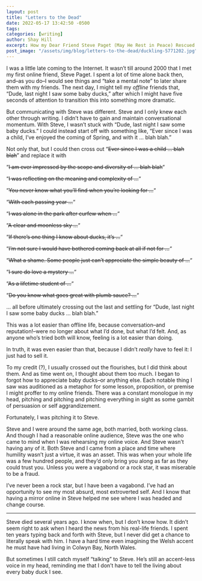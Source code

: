 ```yaml
---
layout: post
title: "Letters to the Dead"
date: 2022-05-17 13:42:50 -0500
tags:
categories: [writing]
author: Shay Hill
excerpt: How my Dear Friend Steve Paget (May He Rest in Peace) Rescued Me From the Precipice of Extroversion and Watches Over Me Today
post_image: "/assets/img/blog/letters-to-the-dead/duckling-5771202.jpg"
---
```


I was a little late coming to the Internet. It wasn’t till around 2000 that I met my first online friend, Steve Paget.
I spent a lot of time alone back then, and–as you do–I would see things and “take a mental note” to later share them with my friends. The next day, I might tell my *offline* friends that, “Dude, last night I saw some baby ducks,” after which I might have five seconds of attention to transition this into something more dramatic.

But communicating with Steve was different. Steve and I only knew each other through writing. I didn’t have to gain and maintain conversational momentum. With Steve, I wasn’t stuck with “Dude, last night I saw some baby ducks.” I could instead start off with something like, “Ever since I was a child, I’ve enjoyed the coming of Spring, and with it … blah blah.”

Not only that, but I could then cross out “~~Ever since I was a child … blah blah~~” and replace it with

“~~I am ever impressed by the scope and diversity of … blah blah~~“

“~~I was reflecting on the meaning and complexity of …~~“

“~~You never know what you’ll find when you’re looking for …~~“

“~~With each passing year …~~“

“~~I was alone in the park after curfew when …~~“

“~~A clear and moonless sky …~~“

“~~If there’s one thing I know about ducks, it’s …~~“

“~~I’m not sure I would have bothered coming back at all if not for …~~“

“~~What a shame. Some people just can’t appreciate the simple beauty of …~~“

“~~I sure do love a mystery …~~“

“~~As a lifetime student of …~~“

“~~Do you know what goes great with plumb sauce? …~~“

… all before ultimately crossing out the last and settling for “Dude, last night I saw some baby ducks … blah blah.”

This was a lot easier than offline life, because conversation–and reputation!–were no longer about what I’d done, but what I’d felt. And, as anyone who’s tried both will know, feeling is a lot easier than doing.

In truth, it was even easier than that, because I didn’t *really* have to feel it: I just had to sell it.

To my credit (?), I usually crossed out the flourishes, but I did think about them. And as time went on, I thought about them too much. I began to forgot how to appreciate baby ducks–or anything else. Each notable thing I saw was auditioned as a metaphor for some lesson, proposition, or premise I might proffer to my online friends. There was a constant monologue in my head, pitching and pitching and pitching everything in sight as some gambit of persuasion or self aggrandizement.

Fortunately, I was pitching it to Steve.

Steve and I were around the same age, both married, both working class. And though I had a reasonable online audience, Steve was the one who came to mind when I was rehearsing my online voice. And Steve wasn’t having any of it. Both Steve and I came from a place and time where humility wasn’t just a virtue, it was an asset. This was when your whole life was a few hundred people, and they’d only bring you along as far as they could trust you. Unless you were a vagabond or a rock star, it was miserable to be a fraud.

I’ve never been a rock star, but I have been a vagabond. I’ve had an opportunity to see my most absurd, most extroverted self. And I know that having a mirror online in Steve helped me see where I was headed and change course.

--------------------------------------------------------------------------------

Steve died several years ago. I know when, but I don’t know how. It didn’t seem right to ask when I heard the news from his real-life friends. I spent ten years typing back and forth with Steve, but I never did get a chance to literally speak with him. I have a hard time even imagining the Welsh accent he must have had living in Colwyn Bay, North Wales.

But sometimes I still catch myself “talking” to Steve. He’s still an accent-less voice in my head, reminding me that I don’t have to tell the living about every baby duck I see.
